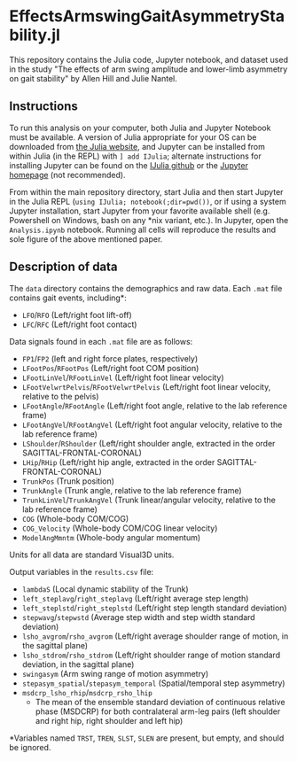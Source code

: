 # EffectsArmswingGaitAsymmetryStability.jl

This repository contains the Julia code, Jupyter notebook, and dataset used in the study "The effects of arm swing amplitude and lower-limb asymmetry on gait stability" by Allen Hill and Julie Nantel.

## Instructions

To run this analysis on your computer, both Julia and Jupyter Notebook must be available. A version of Julia appropriate for your OS can be downloaded from [the Julia website](https://julialang.org/downloads/), and Jupyter can be installed from within Julia (in the REPL) with `] add IJulia`; alternate instructions for installing Jupyter can be found on the [IJulia github](https://github.com/JuliaLang/IJulia.jl) or the [Jupyter homepage](https://jupyter.org/install) (not recommended).

From within the main repository directory, start Julia and then start Jupyter in the Julia REPL (`using IJulia; notebook(;dir=pwd())`, or if using a system Jupyter installation, start Jupyter from your favorite available shell (e.g. Powershell on Windows, bash on any \*nix variant, etc.). In Jupyter, open the `Analysis.ipynb` notebook. Running all cells will reproduce the results and sole figure of the above mentioned paper.

## Description of data

The `data` directory contains the demographics and raw data. Each `.mat` file contains gait events, including\*:

- `LFO`/`RFO` (Left/right foot lift-off)
- `LFC`/`RFC` (Left/right foot contact)

Data signals found in each `.mat` file are as follows:

- `FP1`/`FP2` (left and right force plates, respectively)
- `LFootPos`/`RFootPos` (Left/right foot COM position)
- `LFootLinVel`/`RFootLinVel` (Left/right foot linear velocity)
- `LFootVelwrtPelvis`/`RFootVelwrtPelvis` (Left/right foot linear velocity, relative to the pelvis)
- `LFootAngle`/`RFootAngle` (Left/right foot angle, relative to the lab reference frame)
- `LFootAngVel`/`RFootAngVel` (Left/right foot angular velocity, relative to the lab reference frame)
- `LShoulder`/`RShoulder` (Left/right shoulder angle, extracted in the order SAGITTAL-FRONTAL-CORONAL)
- `LHip`/`RHip` (Left/right hip angle, extracted in the order SAGITTAL-FRONTAL-CORONAL)
- `TrunkPos` (Trunk position)
- `TrunkAngle` (Trunk angle, relative to the lab reference frame)
- `TrunkLinVel`/`TrunkAngVel` (Trunk linear/angular velocity, relative to the lab reference frame)
- `COG` (Whole-body COM/COG)
- `COG_Velocity` (Whole-body COM/COG linear velocity)
- `ModelAngMmntm` (Whole-body angular momentum)

Units for all data are standard Visual3D units.

Output variables in the `results.csv` file:

- `lambdaS` (Local dynamic stability of the Trunk)
- `left_steplavg`/`right_steplavg` (Left/right average step length)
- `left_steplstd`/`right_steplstd` (Left/right step length standard deviation)
- `stepwavg`/`stepwstd` (Average step width and step width standard deviation)
- `lsho_avgrom`/`rsho_avgrom` (Left/right average shoulder range of motion, in the sagittal plane)
- `lsho_stdrom`/`rsho_stdrom` (Left/right shoulder range of motion standard deviation, in the sagittal plane)
- `swingasym` (Arm swing range of motion asymmetry)
- `stepasym_spatial`/`stepasym_temporal` (Spatial/temporal step asymmetry)
- `msdcrp_lsho_rhip`/`msdcrp_rsho_lhip`
  - The mean of the ensemble standard deviation of continuous relative phase (MSDCRP) for both contralateral arm-leg pairs (left shoulder and right hip, right shoulder and left hip)

\*Variables named `TRST`, `TREN`, `SLST`, `SLEN` are present, but empty, and should be ignored.
